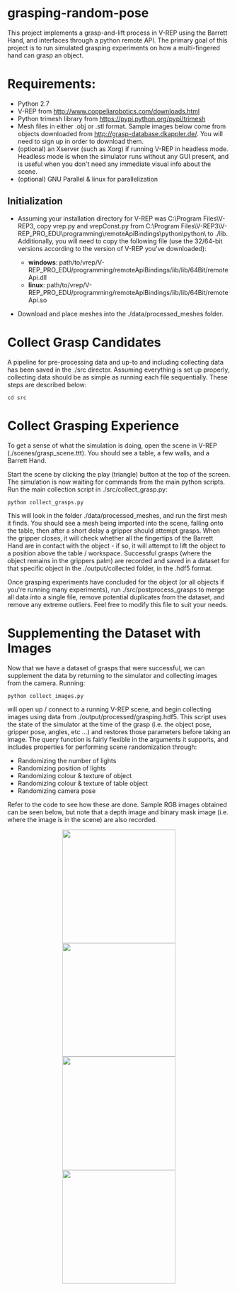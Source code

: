 # grasping-random-pose

This project implements a grasp-and-lift process in V-REP using the Barrett Hand, and interfaces through a python remote API. The primary goal of this project is to run simulated grasping experiments on how a multi-fingered hand can grasp an object.

# Requirements:

* Python 2.7
* V-REP from http://www.coppeliarobotics.com/downloads.html
* Python trimesh library from https://pypi.python.org/pypi/trimesh
* Mesh files in either .obj or .stl format. Sample images below come from objects downloaded from http://grasp-database.dkappler.de/. You will need to sign up in order to download them.
* (optional) an Xserver (such as Xorg) if running V-REP in headless mode. Headless mode is when the simulator runs without any GUI present, and is useful when you don't need any immediate visual info about the scene.
* (optional) GNU Parallel & linux for parallelization

## Initialization

* Assuming your installation directory for V-REP was C:\Program Files\V-REP3, copy vrep.py and vrepConst.py from 
C:\Program Files\V-REP3\V-REP_PRO_EDU\programming\remoteApiBindings\python\python\ to ./lib. Additionally, you will need to copy the following file (use the 32/64-bit versions according to the version of V-REP you've downloaded):
  * __windows__: path/to/vrep/V-REP_PRO_EDU/programming/remoteApiBindings/lib/lib/64Bit/remoteApi.dll
  * __linux__: path/to/vrep/V-REP_PRO_EDU/programming/remoteApiBindings/lib/lib/64Bit/remoteApi.so

* Download and place meshes into the ./data/processed_meshes folder. 

# Collect Grasp Candidates
A pipeline for pre-processing data and up-to and including collecting data has been saved in the ./src director. Assuming everything is set up properly, collecting data should be as simple as running each file sequentially. These steps are described below:

```cd src```

# Collect Grasping Experience
To get a sense of what the simulation is doing, open the scene in V-REP (./scenes/grasp_scene.ttt). You should see a table, a few walls, and a Barrett Hand. 

Start the scene by clicking the play (triangle) button at the top of the screen. The simulation is now waiting for commands from the main python scripts. Run the main collection script in ./src/collect_grasp.py:

```
python collect_grasps.py
```

This will look in the folder ./data/processed_meshes, and run the first mesh it finds. You should see a mesh being imported into the scene, falling onto the table, then after a short delay a gripper should attempt grasps. When the gripper closes, it will check whether all the fingertips of the Barrett Hand are in contact with the object - if so, it will attempt to lift the object to a position above the table / workspace. Successful grasps (where the object remains in the grippers palm) are recorded and saved in a dataset for that specific object in the ./output/collected folder, in the .hdf5 format.

Once grasping experiments have concluded for the object (or all objects if you're running many experiments), run ./src/postprocess_grasps to merge all data into a single file, remove potential duplicates from the dataset, and remove any extreme outliers. Feel free to modify this file to suit your needs.

# Supplementing the Dataset with Images

Now that we have a dataset of grasps that were successful, we can supplement the data by returning to the simulator and collecting images from the camera. Running:

```
python collect_images.py
```

will open up / connect to a running V-REP scene, and begin collecting images using data from ./output/processed/grasping.hdf5. This script uses the state of the simulator at the time of the grasp (i.e. the object pose, gripper pose, angles, etc ...) and restores those parameters before taking an image. The query function is fairly flexible in the arguments it supports, and includes properties for performing scene randomization through:

* Randomizing the number of lights
* Randomizing position of lights
* Randomizing colour & texture of object
* Randomizing colour & texture of table object
* Randomizing camera pose

Refer to the code to see how these are done. Sample RGB images obtained can be seen below, but note that a depth image and binary mask image (i.e. where the image is in the scene) are also recorded.

<p align="center">
  <img src="./docs/0_0_box_poisson_016.png" width="256"/>
  <img src="./docs/0_1_box_poisson_016.png" width="256"/>
  <img src="./docs/0_2_box_poisson_016.png" width="256"/>
  <img src="./docs/0_3_box_poisson_016.png" width="256"/>
</p>
